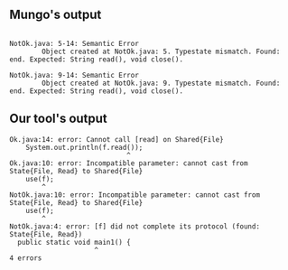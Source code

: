 ## Mungo's output

```

NotOk.java: 5-14: Semantic Error
		Object created at NotOk.java: 5. Typestate mismatch. Found: end. Expected: String read(), void close().

NotOk.java: 9-14: Semantic Error
		Object created at NotOk.java: 9. Typestate mismatch. Found: end. Expected: String read(), void close().```

## Our tool's output

```
Ok.java:14: error: Cannot call [read] on Shared{File}
    System.out.println(f.read());
                             ^
Ok.java:10: error: Incompatible parameter: cannot cast from State{File, Read} to Shared{File}
    use(f);
        ^
NotOk.java:10: error: Incompatible parameter: cannot cast from State{File, Read} to Shared{File}
    use(f);
        ^
NotOk.java:4: error: [f] did not complete its protocol (found: State{File, Read})
  public static void main1() {
                     ^
4 errors```
